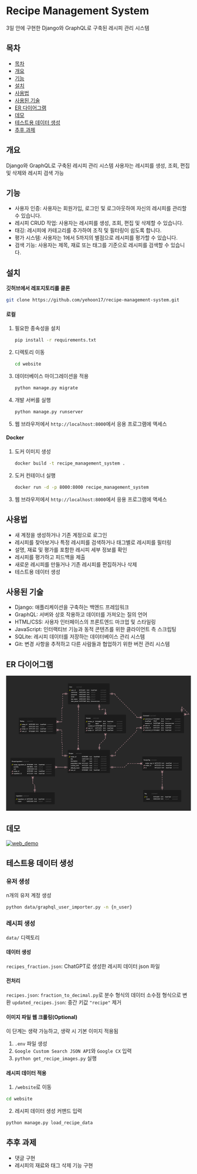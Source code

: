 # Recipe Management System
3일 안에 구현한 Django와 GraphQL로 구축된 레시피 관리 시스템

## 목차
  - [목차](#목차)
  - [개요](#개요)
  - [기능](#기능)
  - [설치](#설치)
  - [사용법](#사용법)
  - [사용된 기술](#사용된-기술)
  - [ER 다이어그램](#er-다이어그램)
  - [데모](#데모)
  - [테스트용 데이터 생성](#테스트용-데이터-생성)
  - [추후 과제](#추후-과제)


## 개요
Django와 GraphQL로 구축된 레시피 관리 시스템
사용자는 레시피를 생성, 조회, 편집 및 삭제와 레시피 검색 가능

## 기능

- 사용자 인증: 사용자는 회원가입, 로그인 및 로그아웃하여 자신의 레시피를 관리할 수 있습니다.
- 레시피 CRUD 작업: 사용자는 레시피를 생성, 조회, 편집 및 삭제할 수 있습니다.
- 태깅: 레시피에 카테고리를 추가하여 조직 및 필터링이 쉽도록 합니다.
- 평가 시스템: 사용자는 1에서 5까지의 별점으로 레시피를 평가할 수 있습니다.
- 검색 기능: 사용자는 제목, 재료 또는 태그를 기준으로 레시피를 검색할 수 있습니다.

## 설치

**깃허브에서 레포지토리를 클론**

   ```bash
   git clone https://github.com/yehoon17/recipe-management-system.git
   ```

#### 로컬 
1. 필요한 종속성을 설치

   ```bash
   pip install -r requirements.txt
   ```

2. 디렉토리 이동

   ```bash
   cd website
   ```

3. 데이터베이스 마이그레이션을 적용

   ```bash
   python manage.py migrate
   ```

4. 개발 서버를 실행

   ```bash
   python manage.py runserver
   ```

5. 웹 브라우저에서 `http://localhost:8000`에서 응용 프로그램에 액세스

#### Docker
1. 도커 이미지 생성
   ```bash
   docker build -t recipe_management_system .
   ```

2. 도커 컨테이너 실행
   ```bash
   docker run -d -p 8000:8000 recipe_management_system
   ```

3. 웹 브라우저에서 `http://localhost:8000`에서 응용 프로그램에 액세스

## 사용법

- 새 계정을 생성하거나 기존 계정으로 로그인
- 레시피를 찾아보거나 특정 레시피를 검색하거나 태그별로 레시피를 필터링
- 설명, 재료 및 평가를 포함한 레시피 세부 정보를 확인
- 레시피를 평가하고 피드백을 제출
- 새로운 레시피를 만들거나 기존 레시피를 편집하거나 삭제
- 테스트용 데이터 생성

## 사용된 기술

- Django: 애플리케이션을 구축하는 백엔드 프레임워크
- GraphQL: 서버와 상호 작용하고 데이터를 가져오는 질의 언어
- HTML/CSS: 사용자 인터페이스의 프론트엔드 마크업 및 스타일링
- JavaScript: 인터랙티브 기능과 동적 콘텐츠를 위한 클라이언트 측 스크립팅
- SQLite: 레시피 데이터를 저장하는 데이터베이스 관리 시스템
- Git: 변경 사항을 추적하고 다른 사람들과 협업하기 위한 버전 관리 시스템

## ER 다이어그램
<img src="document/er_diagram.png" alt="ER 다이어그램" width="700" height="auto">

## 데모
[![web_demo](https://img.youtube.com/vi/G7DPu1fAI1Q/0.jpg)](https://www.youtube.com/watch?v=G7DPu1fAI1Q)
## 테스트용 데이터 생성 
### 유저 생성
n개의 유저 계정 생성
```bash
python data/graphql_user_importer.py -n {n_user}
```

### 레시피 생성
`data/` 디렉토리
#### 데이터 생성
`recipes_fraction.json`: ChatGPT로 생성한 레시피 데이터 json 파일
#### 전처리
`recipes.json`: `fraction_to_decimal.py`로 분수 형식의 데이터 소수점 형식으로 변환
`updated_recipes.json`: 중간 키값 `"recipe"` 제거
#### 이미지 파일 웹 크롤링(Optional)
이 단계는 생략 가능하고, 생략 시 기본 이미지 적용됨
1. `.env` 파일 생성
2. `Google Custom Search JSON API`와 `Google CX` 입력
3. `python get_recipe_images.py` 실행
#### 레시피 데이터 적용
1. `/website`로 이동
```bash
cd website
```
2. 레시피 데이터 생성 커맨드 입력
```bash
python manage.py load_recipe_data
```



## 추후 과제
 - 댓글 구현
 - 레시피의 재료와 태그 삭제 기능 구현
